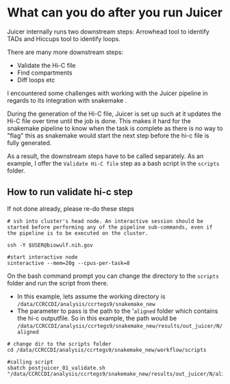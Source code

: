 # What can you do after you run Juicer

Juicer internally runs two downstream steps: Arrowhead tool to identify TADs and Hiccups tool to identify loops. 

There are many more downstream steps:
* Validate the Hi-C file
* Find compartments 
* Diff loops
etc

I encountered some challenges with working with the Juicer pipeline in regards to its integration with snakemake . 

During the generation of the Hi-C file, Juicer is set up such at it updates the Hi-C file over time until the job is done. This makes it hard for the snakemake pipeline to know when the task is complete as there is no way to "flag" this
as snakemake would start the next step before the hi-c file is fully generated.

As a result, the downstream steps have to be  called separately. As an example, I offer the `Validate Hi-C file` step as a bash script in the `scripts` folder.

## How to run validate hi-c step

If not done already, please re-do these steps
```
# ssh into cluster's head node. An interactive session should be started before performing any of the pipeline sub-commands, even if the pipeline is to be executed on the cluster.

ssh -Y $USER@biowulf.nih.gov

#start interactive node
sinteractive --mem=20g --cpus-per-task=8
```

On the bash command prompt you can change the directory to the `scripts` folder and run the script from there. 
* In this example, lets assume the working directory is `/data/CCRCCDI/analysis/ccrtegs9/snakemake_new`
* The parameter to pass is the path to the '`aligned` folder which contains the hi-c outputfile. So in this example, the path would be `/data/CCRCCDI/analysis/ccrtegs9/snakemake_new/results/out_juicer/N/aligned`

```
# change dir to the scripts folder
cd /data/CCRCCDI/analysis/ccrtegs9/snakemake_new/workflow/scripts

#calling script
sbatch postjuicer_01_validate.sh "/data/CCRCCDI/analysis/ccrtegs9/snakemake_new/results/out_juicer/N/aligned"

```
